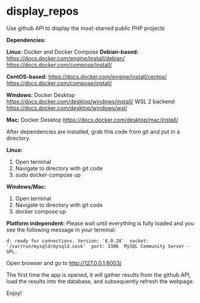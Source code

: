 # display_repos
Use github API to display the most-starred public PHP projects

**Dependencies:**

**Linux:**
Docker and Docker Compose
**Debian-based:**
https://docs.docker.com/engine/install/debian/
https://docs.docker.com/compose/install/

**CentOS-based:**
https://docs.docker.com/engine/install/centos/
https://docs.docker.com/compose/install/

**Windows:**
Docker Desktop https://docs.docker.com/desktop/windows/install/
WSL 2 backend https://docs.docker.com/desktop/windows/wsl/

**Mac:**
Docker Desktop https://docs.docker.com/desktop/mac/install/

After dependencies are installed, grab this code from git and put in a directory.

**Linux:**
1. Open terminal
2. Navigate to directory with git code
3. sudo docker-compose up

**Windows/Mac:**
1. Open terminal
2. Navigate to directory with git code
3. docker compose up

**Platform independent:**
Please wait until everything is fully loaded and you see the following message in your terminal:
```
d: ready for connections. Version: '8.0.28'  socket: '/var/run/mysqld/mysqld.sock'  port: 3306  MySQL Community Server - GPL.
```

Open browser and go to http://127.0.0.1:8003/

The first time the app is opened, it will gather results from the github API, load the results into the database, and subsequently refresh the webpage.

Enjoy!
